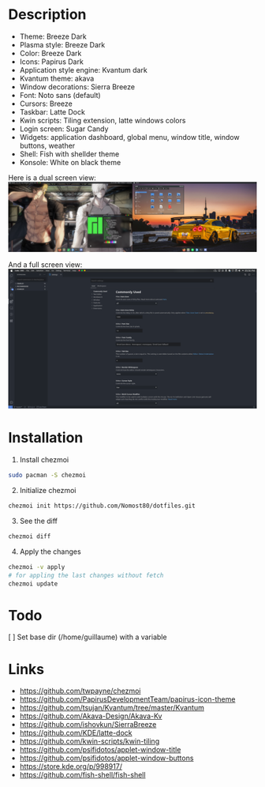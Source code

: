 # Description

* Theme: Breeze Dark
* Plasma style: Breeze Dark
* Color: Breeze Dark
* Icons: Papirus Dark
* Application style engine: Kvantum dark
* Kvantum theme: akava
* Window decorations: Sierra Breeze
* Font: Noto sans (default)
* Cursors: Breeze
* Taskbar: Latte Dock
* Kwin scripts: Tiling extension, latte windows colors
* Login screen: Sugar Candy
* Widgets: application dashboard, global menu, window title, window buttons, weather
* Shell: Fish with shellder theme
* Konsole: White on black theme

Here is a dual screen view:
![Screen](images/my_kde.png)

And a full screen view:
![Fullscreen](images/full_screen.png)

# Installation

1. Install chezmoi
```bash
sudo pacman -S chezmoi
```

2. Initialize chezmoi
```bash
chezmoi init https://github.com/Nomost80/dotfiles.git
```

3. See the diff
```bash
chezmoi diff
```

4. Apply the changes
```bash
chezmoi -v apply
# for appling the last changes without fetch
chezmoi update
```

# Todo

[ ] Set base dir (/home/guillaume) with a variable

# Links

* https://github.com/twpayne/chezmoi
* https://github.com/PapirusDevelopmentTeam/papirus-icon-theme
* https://github.com/tsujan/Kvantum/tree/master/Kvantum
* https://github.com/Akava-Design/Akava-Kv
* https://github.com/ishovkun/SierraBreeze
* https://github.com/KDE/latte-dock
* https://github.com/kwin-scripts/kwin-tiling
* https://github.com/psifidotos/applet-window-title
* https://github.com/psifidotos/applet-window-buttons
* https://store.kde.org/p/998917/
* https://github.com/fish-shell/fish-shell
